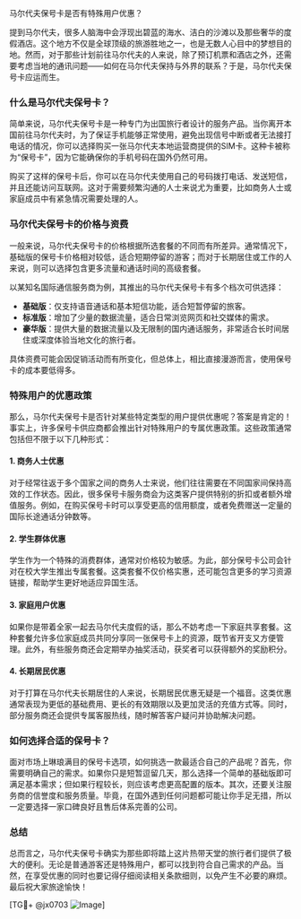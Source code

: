 马尔代夫保号卡是否有特殊用户优惠？

提到马尔代夫，很多人脑海中会浮现出碧蓝的海水、洁白的沙滩以及那些奢华的度假酒店。这个地方不仅是全球顶级的旅游胜地之一，也是无数人心目中的梦想目的地。然而，对于那些计划前往马尔代夫的人来说，除了预订机票和酒店之外，还需要考虑当地的通讯问题——如何在马尔代夫保持与外界的联系？于是，马尔代夫保号卡应运而生。

### 什么是马尔代夫保号卡？

简单来说，马尔代夫保号卡是一种专门为出国旅行者设计的服务产品。当你离开本国前往马尔代夫时，为了保证手机能够正常使用，避免出现信号中断或者无法接打电话的情况，你可以选择购买一张马尔代夫本地运营商提供的SIM卡。这种卡被称为“保号卡”，因为它能确保你的手机号码在国外仍然可用。

购买了这样的保号卡后，你可以在马尔代夫使用自己的号码拨打电话、发送短信，并且还能访问互联网。这对于需要频繁沟通的人士来说尤为重要，比如商务人士或家庭成员中有紧急情况需要处理的人。

### 马尔代夫保号卡的价格与资费

一般来说，马尔代夫保号卡的价格根据所选套餐的不同而有所差异。通常情况下，基础版的保号卡价格相对较低，适合短期停留的游客；而对于长期居住或工作的人来说，则可以选择包含更多流量和通话时间的高级套餐。

以某知名国际通信服务商为例，其推出的马尔代夫保号卡有多个档次可供选择：
- **基础版**：仅支持语音通话和基本短信功能，适合短暂停留的旅客。
- **标准版**：增加了少量的数据流量，适合日常浏览网页和社交媒体的需求。
- **豪华版**：提供大量的数据流量以及无限制的国内通话服务，非常适合长时间居住或深度体验当地文化的旅行者。

具体资费可能会因促销活动而有所变化，但总体上，相比直接漫游而言，使用保号卡的成本要低得多。

### 特殊用户的优惠政策

那么，马尔代夫保号卡是否针对某些特定类型的用户提供优惠呢？答案是肯定的！事实上，许多保号卡供应商都会推出针对特殊用户的专属优惠政策。这些政策通常包括但不限于以下几种形式：

#### 1. 商务人士优惠
对于经常往返于多个国家之间的商务人士来说，他们往往需要在不同国家间保持高效的工作状态。因此，很多保号卡服务商会为这类客户提供特别的折扣或者额外增值服务。例如，在购买保号卡时可以享受更高的信用额度，或者免费赠送一定量的国际长途通话分钟数等。

#### 2. 学生群体优惠
学生作为一个特殊的消费群体，通常对价格较为敏感。为此，部分保号卡公司会针对在校大学生推出专属套餐。这类套餐不仅价格实惠，还可能包含更多的学习资源链接，帮助学生更好地适应异国生活。

#### 3. 家庭用户优惠
如果你是带着全家一起去马尔代夫度假的话，那么不妨考虑一下家庭共享套餐。这种套餐允许多位家庭成员共同分享同一张保号卡上的资源，既节省开支又方便管理。此外，有些服务商还会定期举办抽奖活动，获奖者可以获得额外的奖励积分。

#### 4. 长期居民优惠
对于打算在马尔代夫长期居住的人来说，长期居民优惠无疑是一个福音。这类优惠通常表现为更低的基础费用、更长的有效期限以及更加灵活的充值方式等。同时，部分服务商还会提供专属客服热线，随时解答客户疑问并协助解决问题。

### 如何选择合适的保号卡？

面对市场上琳琅满目的保号卡选项，如何挑选一款最适合自己的产品呢？首先，你需要明确自己的需求。如果你只是短暂逗留几天，那么选择一个简单的基础版即可满足基本需求；但如果行程较长，则应该考虑更高配置的版本。其次，还要关注服务商的信誉度和服务质量。毕竟，在国外遇到任何问题都可能让你手足无措，所以一定要选择一家口碑良好且售后体系完善的公司。

### 总结

总而言之，马尔代夫保号卡确实为那些即将踏上这片热带天堂的旅行者们提供了极大的便利。无论是普通游客还是特殊用户，都可以找到符合自己需求的产品。当然，在享受优惠的同时也要记得仔细阅读相关条款细则，以免产生不必要的麻烦。最后祝大家旅途愉快！

[TG💪+ @jx0703 ![Image](https://github.com/user-attachments/assets/dbca1d08-cadb-493c-b0ec-ad6f7a83f270)]